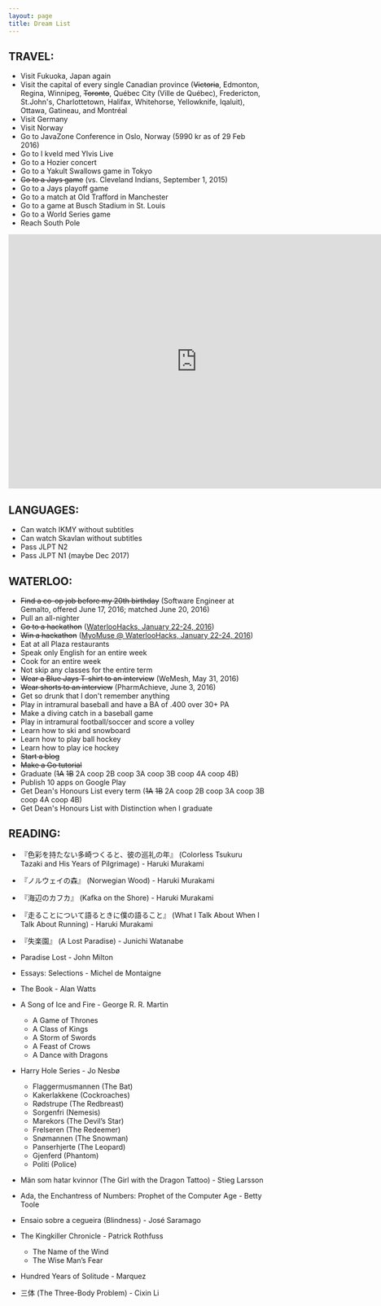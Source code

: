 ```yaml
---
layout: page
title: Dream List
---
```


## TRAVEL: ##
* Visit Fukuoka, Japan again
* Visit the capital of every single Canadian province (~~Victoria~~, Edmonton, Regina, Winnipeg, ~~Toronto~~, Québec City (Ville de Québec), Fredericton, St.John's, Charlottetown, Halifax, Whitehorse, Yellowknife, Iqaluit), Ottawa, Gatineau, and Montréal
* Visit Germany
* Visit Norway
* Go to JavaZone Conference in Oslo, Norway (5990 kr as of 29 Feb 2016)
* Go to I kveld med Ylvis Live
* Go to a Hozier concert
* Go to a Yakult Swallows game in Tokyo
* ~~Go to a Jays game~~ (vs. Cleveland Indians, September 1, 2015)
* Go to a Jays playoff game
* Go to a match at Old Trafford in Manchester
* Go to a game at Busch Stadium in St. Louis
* Go to a World Series game
* Reach South Pole

<iframe src="https://www.google.com/maps/d/embed?mid=1mXY1W7pOUcyTMIsOVxOeeqRkcP0" 
frameborder="0" width="740" height="500" style="border:0" zoom="0" allowfullscreen></iframe>

## LANGUAGES: ##

* Can watch IKMY without subtitles
* Can watch Skavlan without subtitles
* Pass JLPT N2 
* Pass JLPT N1 (maybe Dec 2017)

## WATERLOO: ##

* ~~Find a co-op job before my 20th birthday~~ (Software Engineer at Gemalto, offered June 17, 2016; matched June 20, 2016)
* Pull an all-nighter
* ~~Go to a hackathon~~ ([WaterlooHacks, January 22-24, 2016](https://waterloohacks.io))
* ~~Win a hackathon~~ ([MyoMuse @ WaterlooHacks, January 22-24, 2016](http://news.communitech.ca/news/communitech/myo-music-app-wins-waterloo-hacks/))
* Eat at all Plaza restaurants
* Speak only English for an entire week
* Cook for an entire week
* Not skip any classes for the entire term
* ~~Wear a Blue Jays T-shirt to an interview~~ (WeMesh, May 31, 2016)
* ~~Wear shorts to an interview~~ (PharmAchieve, June 3, 2016)
* Get so drunk that I don't remember anything
* Play in intramural baseball and have a BA of .400 over 30+ PA
* Make a diving catch in a baseball game
* Play in intramural football/soccer and score a volley
* Learn how to ski and snowboard
* Learn how to play ball hockey
* Learn how to play ice hockey
* ~~Start a blog~~
* ~~Make a Go tutorial~~
* Graduate (~~1A~~ ~~1B~~ 2A coop 2B coop 3A coop 3B coop 4A coop 4B)
* Publish 10 apps on Google Play
* Get Dean's Honours List every term (~~1A~~ ~~1B~~ 2A coop 2B coop 3A coop 3B coop 4A coop 4B)
* Get Dean's Honours List with Distinction when I graduate


## READING: ##
* 『色彩を持たない多崎つくると、彼の巡礼の年』
    (Colorless Tsukuru Tazaki and His Years of Pilgrimage) - Haruki Murakami
* 『ノルウェイの森』
  (Norwegian Wood) - Haruki Murakami
* 『海辺のカフカ』
  (Kafka on the Shore) - Haruki Murakami
* 『走ることについて語るときに僕の語ること』
  (What I Talk About When I Talk About Running) - Haruki Murakami
* 『失楽園』
  (A Lost Paradise) - Junichi Watanabe
* Paradise Lost - John Milton
* Essays: Selections - Michel de Montaigne
* The Book - Alan Watts
* A Song of Ice and Fire - George R. R. Martin

    * A Game of Thrones
    * A Class of Kings
    * A Storm of Swords
    * A Feast of Crows
    * A Dance with Dragons
* Harry Hole Series - Jo Nesbø

    * Flaggermusmannen (The Bat)
    * Kakerlakkene (Cockroaches)
    * Rødstrupe (The Redbreast)
    * Sorgenfri (Nemesis)
    * Marekors (The Devil’s Star)
    * Frelseren (The Redeemer)
    * Snømannen (The Snowman)
    * Panserhjerte (The Leopard)
    * Gjenferd (Phantom)
    * Politi (Police)

* Män som hatar kvinnor (The Girl with the Dragon Tattoo) - Stieg Larsson
* Ada, the Enchantress of Numbers: Prophet of the Computer Age - Betty Toole
* Ensaio sobre a cegueira (Blindness) - José Saramago
* The Kingkiller Chronicle - Patrick Rothfuss
    * The Name of the Wind
    * The Wise Man’s Fear
* Hundred Years of Solitude - Marquez
* 三体 (The Three-Body Problem) - Cixin Li

